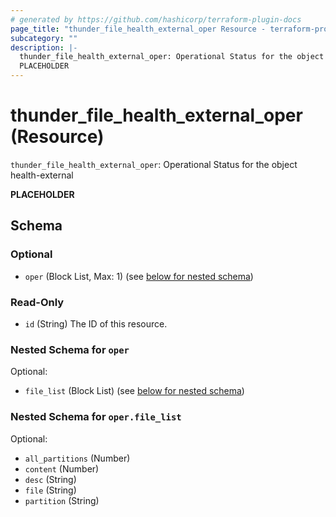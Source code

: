 ```yaml
---
# generated by https://github.com/hashicorp/terraform-plugin-docs
page_title: "thunder_file_health_external_oper Resource - terraform-provider-thunder"
subcategory: ""
description: |-
  thunder_file_health_external_oper: Operational Status for the object health-external
  PLACEHOLDER
---
```


# thunder_file_health_external_oper (Resource)

`thunder_file_health_external_oper`: Operational Status for the object health-external

__PLACEHOLDER__



<!-- schema generated by tfplugindocs -->
## Schema

### Optional

- `oper` (Block List, Max: 1) (see [below for nested schema](#nestedblock--oper))

### Read-Only

- `id` (String) The ID of this resource.

<a id="nestedblock--oper"></a>
### Nested Schema for `oper`

Optional:

- `file_list` (Block List) (see [below for nested schema](#nestedblock--oper--file_list))

<a id="nestedblock--oper--file_list"></a>
### Nested Schema for `oper.file_list`

Optional:

- `all_partitions` (Number)
- `content` (Number)
- `desc` (String)
- `file` (String)
- `partition` (String)


